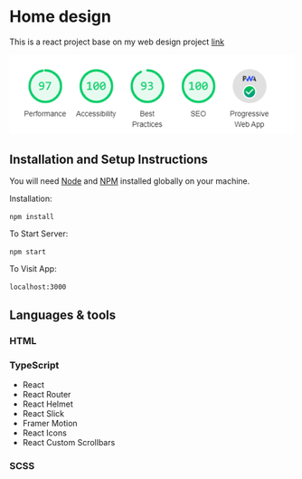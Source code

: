 # Home design

This is a react project base on my web design project [link](https://www.behance.net/gallery/97038619/Home-Design-Online-Store)

![GitHub Logo](/lighthouse.png)

## Installation and Setup Instructions

You will need [Node](http://nodejs.org/) and [NPM](https://npmjs.org/) installed globally on your machine.

Installation:

`npm install`

To Start Server:

`npm start`

To Visit App:

`localhost:3000`

## Languages & tools

### HTML

### TypeScript

- React
- React Router
- React Helmet
- React Slick
- Framer Motion
- React Icons
- React Custom Scrollbars

### SCSS
